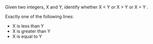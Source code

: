 Given two integers, X and Y, identify whether X < Y or X > Y or X = Y . 

Exactly one of the following lines:
- X is less than Y
- X is greater than Y
- X is equal to Y
